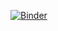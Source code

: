 [![Binder](https://mybinder.org/badge_logo.svg)](https://mybinder.org/v2/gh/SDM-TIB/DEMO_Wedge_ToxRate/HEAD?urlpath=voila%2Frender%2Fcomputation_drug_wedge.ipynb)

